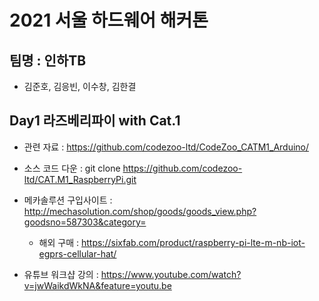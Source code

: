 # 2021 서울 하드웨어 해커톤 

## 팀명 : 인하TB

  - 김준호, 김응빈, 이수창, 김한결

## Day1 라즈베리파이 with Cat.1

  - 관련 자료 : https://github.com/codezoo-ltd/CodeZoo_CATM1_Arduino/
  
  - 소스 코드 다운 : git clone https://github.com/codezoo-ltd/CAT.M1_RaspberryPi.git
  
  - 메카솔루션 구입사이트 : http://mechasolution.com/shop/goods/goods_view.php?goodsno=587303&category=
      - 해외 구매 : https://sixfab.com/product/raspberry-pi-lte-m-nb-iot-egprs-cellular-hat/
  
  - 유튜브 워크샵 강의 : https://www.youtube.com/watch?v=jwWaikdWkNA&feature=youtu.be 
